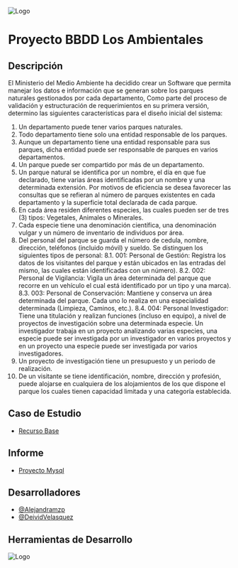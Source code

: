 ![Logo](https://www.ivankristianto.com/uploads/2011/01/mysql-logo-800x334.jpg)

# Proyecto BBDD Los Ambientales


## Descripción
El Ministerio del Medio Ambiente ha decidido crear un Software que permita manejar los datos e información que se generan sobre los parques naturales gestionados por cada departamento, Como parte del proceso de validación y estructuración de requerimientos en su primera versión, determino las siguientes características para el diseño inicial del sistema:

1. Un departamento puede tener varios parques naturales.
2. Todo departamento tiene solo una entidad responsable de los parques.
3. Aunque un departamento tiene una entidad responsable para sus parques, dicha entidad puede ser responsable de parques en varios departamentos.
4. Un parque puede ser compartido por más de un departamento.
5. Un parque natural se identifica por un nombre, el día en que fue declarado, tiene varias áreas identificadas por un nombre y una determinada extensión. Por motivos de eficiencia se desea favorecer las consultas que se refieran al número de parques existentes en cada departamento y la superficie total declarada de cada parque.
6. En cada área residen diferentes especies, las cuales pueden ser de tres (3) tipos: Vegetales, Animales o Minerales.
7. Cada especie tiene una denominación científica, una denominación vulgar y un número de inventario de individuos por área.
8. Del personal del parque se guarda el número de cedula, nombre, dirección, teléfonos (incluido móvil) y sueldo. Se distinguen los siguientes tipos de personal: 8.1. 001: Personal de Gestión: Registra los datos de los visitantes del parque y están ubicados en las entradas del mismo, las cuales están identificadas con un número). 8.2. 002: Personal de Vigilancia: Vigila un área determinada del parque que recorre en un vehículo el cual está identificado por un tipo y una marca). 8.3. 003: Personal de Conservación: Mantiene y conserva un área determinada del parque. Cada uno lo realiza en una especialidad determinada (Limpieza, Caminos, etc.). 8.4. 004: Personal Investigador: Tiene una titulación y realizan funciones (incluso en equipo), a nivel de proyectos de investigación sobre una determinada especie. Un investigador trabaja en un proyecto analizando varias especies, una especie puede ser investigada por un investigador en varios proyectos y en un proyecto una especie puede ser investigada por varios investigadores.
9. Un proyecto de investigación tiene un presupuesto y un periodo de realización.
10. De un visitante se tiene identificación, nombre, dirección y profesión, puede alojarse en cualquiera de los alojamientos de los que dispone el parque los cuales tienen capacidad limitada y una categoría establecida.
    
## Caso de Estudio

- [Recurso Base](https://hallowed-slug-719.notion.site/P-BD-1-Los-Ambientales-954b4c47d2464f7aa4ff615d810654a6)
  
## Informe

- [Proyecto Mysql](https://docs.google.com/document/d/1-uz8846Da79dj87eIqwhd4WXTReOIt8LLmsTA4-sg_w/edit?usp=sharing)
  
## Desarrolladores

- [@Alejandramzp](https://github.com/Alejandramzp)
- [@DeividVelasquez](https://github.com/DeividVelasquez)

## Herramientas de Desarrollo

![Logo](https://betaingegneria.it/wp-content/uploads/2020/11/mysql-1-300x297.png)

